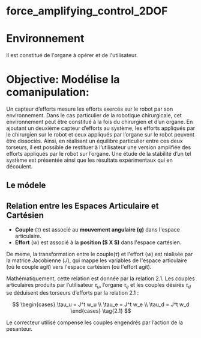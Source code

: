 # force_amplifying_control_2DOF

# Environnement
Il est constitué de l'organe à opérer et de l'utilisateur. 

# Objective: Modélise la comanipulation: 
Un capteur d’efforts mesure les efforts exercés sur le robot par son environnement. Dans le cas 
particulier de la robotique chirurgicale, cet environnement peut être constitué à la fois du chirurgien
 et d’un organe. En ajoutant un deuxième capteur d’efforts au système, les efforts appliqués par le 
chirurgien sur le robot et ceux appliqués par l’organe sur le robot peuvent être dissociés. Ainsi, en
 réalisant un équilibre particulier entre ces deux torseurs, il est possible de restituer à
 l’utilisateur une version amplifiée des efforts appliqués par le robot sur l’organe. Une étude de la 
stabilité d’un tel système est présentée ainsi que les résultats expérimentaux qui en découlent.

## Le módele

## Relation entre les Espaces Articulaire et Cartésien

- **Couple** ($\tau$) est associé au **mouvement angulaire ($q$)** dans l'espace articulaire.
- **Effort** ($w$) est associé à la **position ($ X $)** dans l'espace cartésien.

De meme, la transformation entre le couple($\tau$) et l'effort ($w$) est réalisée par la 
matrice Jacobienne ($J$), qui mappe les variables de l'espace articulaire (où le couple agit) vers 
l'espace cartésien (où l'effort agit).

Mathématiquement, cette relation est donnée par la relation 2.1. Les couples articulaires produits par
 l’utilisateur $\tau_u$, l’organe $\tau_e$ et les couples désirés $\tau_d$ se déduisent
 des torseurs d’efforts par la relation 2.1 :

$$
\begin{cases}
\tau_u = J^t w_u \\
\tau_e = J^t w_e \\
\tau_d = J^t w_d
\end{cases} \tag{2.1}
$$

Le correcteur utilisé compense les couples engendrés par l’action de la pesanteur.

